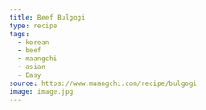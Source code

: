 ```yaml
---
title: Beef Bulgogi
type: recipe
tags:
  - korean
  - beef
  - maangchi
  - asian
  - Easy
source: https://www.maangchi.com/recipe/bulgogi
image: image.jpg
---
```

